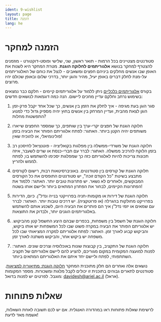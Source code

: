 ```yaml
---
ident: 9-wishlist
layout: page
title: הזמנה
lang: he
---
```


# הזמנה למחקר

סטודנטים מצטיינים בכל הרמות - תואר ראשון, שני, שלישי ופוסט-דוקטורט - מוזמנים להצטרף למחקר בנושא
**אלגוריתמים לחלוקה הוגנת**.
מטרת המחקר היא לשנות את האופן שבו אנשים מחלקים ביניהם חפצים ומשאבים - 
לנצל את כוחם של האלגוריתמים על-מנת לחלק דברים באופן יעיל, מהיר והוגן יותר, 
בדרכי שלום ובאופן שכולם יהיו מרוצים.

בקורס [אלגוריתמים כלכליים][alg5781] 
ניתן ללמוד על אלגוריתמים קיימים - חלקם כבר נמצאים בשימוש נרחב וחלקם עדיין מחכים ליישום.
הנה כמה דוגמאות לנושאים חדשים:

1. סגר הוגן בעת מגיפה - איך לחלק את הזמן בין אנשים, כך שכל אחד יקבל פרק-זמן הוגן לצאת מהבית,
ועדיין המרחק בין אנשים בחוץ יהיה מספיק גדול כדי למנוע התפשטות מחלות?

1. חלוקה הוגנת של חפצים יקרי-ערך בין שותפים, כך שמספר החפצים שייארו משותפים יהיה הקטן ביותר.
האתגר: לפתח אלגוריתם הפותר את הבעיה בזמן פולינומיאלי, או להוכיח שאין!

1. חלוקה הוגנת של משרדי-ממשלה בין מפלגות בקואליציה - פוטנציאל לחיסכון רב בזמן הלוקח להרכיב ממשלה.
האתגר: לברר עם חברי-כנסת או שרים לשעבר, איזה תכונות צריכות להיות לאלגוריתם כזה כך שמפלגות יסכימו להשתמש בו; לפתח לממש ולהריץ.

1. חלוקה הוגנת של קורסים בין סטודנטים.
באוניברסיטאות רבות, רישום לקורסים מתבצע בשיטת "כל הקודם זוכה", יש סטודנטים התופסים את כל הקורסים המבוקשים, ולאחרים לא נשאר. יש פתרונות טובים יותר.
האתגר: ללמוד את הפתרונות הקיימים, לבחור את הפתרון המתאים ביותר וליישם אותו בשטח!

1. חלוקה הוגנת של דירות או מקומות-חניה בפרוייקטי בנייה ונדל"ן.
כיום, הדירות בפרוייקט מחולקות בהגרלה (או פרוטקציה). יש דרכים טובות יותר.
האתגר: לברר עם שמאים או יזמי נדל"ן איך הם פותרים את הבעיה היום,
לשכנע אותם להשתמש באלגוריתמים הוגנים יותר,
ולבדוק את התוצאות.

1. חלוקה הוגנת של חשמל בין משפחות, בכפרים שבהם היצע החשמל קטן מהביקוש.
יש אלגוריתם הפותר את הבעיה במקרה פשוט שבו לכל המשפחות יש אותו ביקוש, והביקוש קבוע לאורך זמן.
האתגר: לפתח אלגוריתם למקרה המציאותי שבו לכל משפחה יש ביקוש אחר, והביקוש משתנה לאורך זמן.

1. חלוקה הוגנת של התקציב, בין קבוצות שונות באוכלוסיה וצרכים שונים.
האתגר: לפנות למועצה המקומית במקום מגוריכם, להציע להם ליישם אלגוריתם של תקציב השתתפותי,
לפתח וליישם יחד איתם את האלגוריתם המתאים ביותר.

נושאים אלה ואחרים הם חלק מתוכנית המחקר [חלוקה הוגנת: מתיאוריה למציאות][research].
סטודנטים לתארים גבוהים בתוכנית זו יכולים לקבל מלגות ומשכורות. מספר המקומות מוגבל.
לפרטים יש לפנות בדואל:
davidesh@ariel.ac.il
(אראל).


# שאלות פתוחות 
לרשימת שאלות פתוחות ראו במהדורה האנגלית.
אם יש לכם תשובה לאחת השאלות, אשמח מאד לדעת!


[research]: {{site.baseurl}}/papers/ResearchProgram-ISF-712-20.pdf
[alg5781]: https://github.com/erelsgl-at-ariel/algorithms-5781


